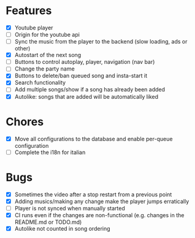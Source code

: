 # Features

- [x] Youtube player
- [ ] Origin for the youtube api
- [ ] Sync the music from the player to the backend (slow loading, ads or other)
- [x] Autostart of the next song
- [ ] Buttons to control autoplay, player, navigation (nav bar)
- [ ] Change the party name
- [x] Buttons to delete/ban queued song and insta-start it
- [x] Search functionality
- [ ] Add multiple songs/show if a song has already been added
- [x] Autolike: songs that are added will be automatically liked

# Chores

- [x] Move all configurations to the database and enable per-queue configuration
- [ ] Complete the i18n for italian

# Bugs

- [x] Sometimes the video after a stop restart from a previous point
- [x] Adding musics/making any change make the player jumps erratically
- [ ] Player is not synced when manually started
- [x] CI runs even if the changes are non-functional (e.g. changes in the README.md or TODO.md)
- [x] Autolike not counted in song ordering
